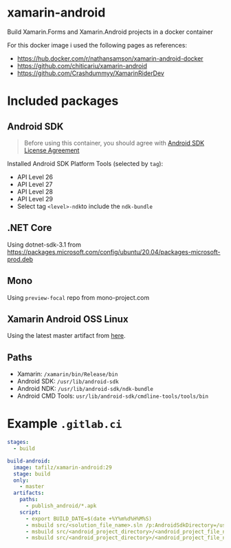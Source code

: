 # xamarin-android
Build Xamarin.Forms and Xamarin.Android projects in a docker container 

For this docker image i used the following pages as references:
* https://hub.docker.com/r/nathansamson/xamarin-android-docker
* https://github.com/chiticariu/xamarin-android
* https://github.com/Crashdummyy/XamarinRiderDev

# Included packages
## Android SDK
> Before using this container, you should agree with [Android SDK License Agreement](https://developer.android.com/studio/terms.html)

Installed Android SDK Platform Tools (selected by `tag`):
* API Level 26
* API Level 27
* API Level 28
* API Level 29
* Select tag `<level>-ndk`to include the `ndk-bundle`


## .NET Core
Using dotnet-sdk-3.1 from https://packages.microsoft.com/config/ubuntu/20.04/packages-microsoft-prod.deb

## Mono
Using `preview-focal` repo from mono-project.com

## Xamarin Android OSS Linux
Using the latest master artifact from [here](https://dev.azure.com/xamarin/public/_build?definitionId=48&_a=summary).


## Paths
* Xamarin: `/xamarin/bin/Release/bin`
* Android SDK: `/usr/lib/android-sdk`
* Android NDK: `/usr/lib/android-sdk/ndk-bundle`
* Android CMD Tools: `usr/lib/android-sdk/cmdline-tools/tools/bin`

# Example `.gitlab.ci`
```yml
stages:
  - build

build-android:
  image: tafilz/xamarin-android:29
  stage: build
  only:
    - master
  artifacts:
    paths:
      - publish_android/*.apk
    script:
      - export BUILD_DATE=$(date +%Y%m%d%H%M%S)
      - msbuild src/<solution_file_name>.sln /p:AndroidSdkDirectory=/usr/lib/android-sdk /p:Configuration="Release" /p:Platform="Any CPU" /restore
      - msbuild src/<android_project_directory>/<android_project_file_name>.csproj /p:AndroidSdkDirectory=/usr/lib/android-sdk /p:Configuration="Release" /p:Platform="Any CPU" /t:PackageForAndroid /p:OutputPath="../../publish_android/"
      - msbuild src/<android_project_directory>/<android_project_file_name>.csproj /p:AndroidSdkDirectory=/usr/lib/android-sdk /p:Configuration="Release" /p:Platform="Any CPU" /t:SignAndroidPackage /p:OutputPath="../../publish_android/"
```

